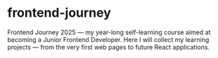 # frontend-journey
Frontend Journey 2025 — my year-long self-learning course aimed at becoming a Junior Frontend Developer. Here I will collect my learning projects — from the very first web pages to future React applications.
